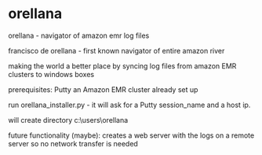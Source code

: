 # orellana
orellana - navigator of amazon emr log files

francisco de orellana - first known navigator of entire amazon river

making the world a better place by syncing log files from amazon EMR clusters to windows boxes

prerequisites:
  Putty
  an Amazon EMR cluster already set up
  
run orellana_installer.py - it will ask for a Putty session_name and a host ip.

will create directory c:\users\orellana

future functionality (maybe):
  creates a web server with the logs on a remote server so no network transfer is needed
  

